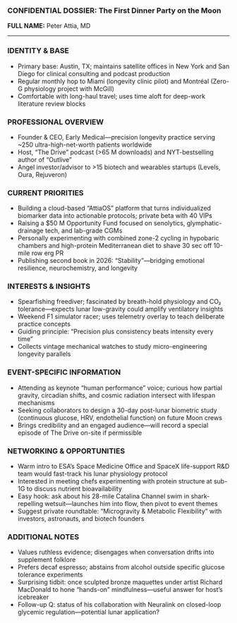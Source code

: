 ### CONFIDENTIAL DOSSIER: The First Dinner Party on the Moon

**FULL NAME:** Peter Attia, MD

---
### IDENTITY & BASE
- Primary base: Austin, TX; maintains satellite offices in New York and San Diego for clinical consulting and podcast production
- Regular monthly hop to Miami (longevity clinic pilot) and Montréal (Zero-G physiology project with McGill)
- Comfortable with long-haul travel; uses time aloft for deep-work literature review blocks

### PROFESSIONAL OVERVIEW
- Founder & CEO, Early Medical—precision longevity practice serving ~250 ultra-high-net-worth patients worldwide
- Host, “The Drive” podcast (>65 M downloads) and NYT-bestselling author of “Outlive”
- Angel investor/advisor to >15 biotech and wearables startups (Levels, Oura, Rejuveron)

### CURRENT PRIORITIES
- Building a cloud-based “AttiaOS” platform that turns individualized biomarker data into actionable protocols; private beta with 40 VIPs
- Raising a $50 M Opportunity Fund focused on senolytics, glymphatic-drainage tech, and lab-grade CGMs
- Personally experimenting with combined zone-2 cycling in hypobaric chambers and high-protein Mediterranean diet to shave 30 sec off 10-mile row erg PR
- Publishing second book in 2026: “Stability”—bridging emotional resilience, neurochemistry, and longevity

### INTERESTS & INSIGHTS
- Spearfishing freediver; fascinated by breath-hold physiology and CO₂ tolerance—expects lunar low-gravity could amplify ventilatory insights
- Weekend F1 simulator racer; uses telemetry overlay to teach deliberate practice concepts
- Guiding principle: “Precision plus consistency beats intensity every time”
- Collects vintage mechanical watches to study micro-engineering longevity parallels

### EVENT-SPECIFIC INFORMATION
- Attending as keynote “human performance” voice; curious how partial gravity, circadian shifts, and cosmic radiation intersect with lifespan mechanisms
- Seeking collaborators to design a 30-day post-lunar biometric study (continuous glucose, HRV, endothelial function) on future Moon crews
- Brings credibility and an engaged audience—will record a special episode of The Drive on-site if permissible

### NETWORKING & OPPORTUNITIES
- Warm intro to ESA’s Space Medicine Office and SpaceX life-support R&D team would fast-track his lunar physiology protocol
- Interested in meeting chefs experimenting with protein structure at sub-1G to discuss nutrient bioavailability
- Easy hook: ask about his 28-mile Catalina Channel swim in shark-repelling wetsuit—launches him into flow, then pivot to event themes
- Suggest private roundtable: “Microgravity & Metabolic Flexibility” with investors, astronauts, and biotech founders

### ADDITIONAL NOTES
- Values ruthless evidence; disengages when conversation drifts into supplement folklore
- Prefers decaf espresso; abstains from alcohol outside specific glucose tolerance experiments
- Surprising tidbit: once sculpted bronze maquettes under artist Richard MacDonald to hone “hands-on” mindfulness—useful answer for host’s icebreaker
- Follow-up Q: status of his collaboration with Neuralink on closed-loop glycemic regulation—potential lunar application?